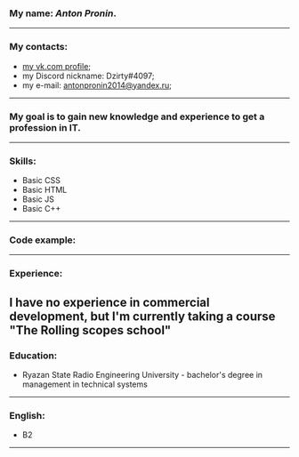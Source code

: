  ### My name: *Anton Pronin*. 
---
 ### My contacts: 
   * [my vk.com profile](https://vk.com/dzirty);
   * my Discord nickname: Dzirty#4097;
   * my e-mail: antonpronin2014@yandex.ru; 
---
 ### My goal is to gain new knowledge and experience to get a profession in IT.
---
 ### Skills:
   * Basic CSS 
   * Basic HTML
   * Basic JS
   * Basic C++ 
---
 ### Code example:
> 
> 
---
 ### Experience:
I have no experience in commercial development, but I'm currently taking a course "The Rolling scopes school"
---
 ### Education:
  * Ryazan State Radio Engineering University - bachelor's degree in management in technical systems
---
 ### English: 
  * B2
---
